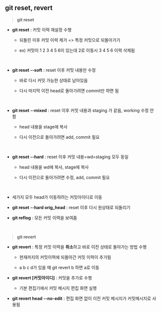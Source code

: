 ## git reset, revert 

> **git reset**

- **git reset** : 커밋 이력 재설정 수행  

  - 되돌린 이후 커밋 이력 제거 => 특정 커밋으로 되돌아가기
  
  - ex) 커밋이 1 2 3 4 5 6이 있는데 2로 이동시 3 4 5 6 이력 삭제됨

<br>

- **git reset --soft** : reset 이후 커밋 내용만 수정

  - 바로 다시 커밋 가능한 상태로 남아있음 
  
  - 다시 마지막 이전 head로 돌아가려면 commit만 하면 됨
<br>

- **git reset --mixed** : reset 이후 커밋 내용과 staging 가 같음, working 수정 안함

  - head 내용을 stage에 복사 
  
  - 다시 이전으로 돌아가려면 add, commit 필요 
<br>

- **git reset --hard** : reset 이후 커밋 내용=wd=staging 모두 동일

  - head 내용을 wd에 복사, stage에 복사 
  
  - 다시 이전으로 돌아가려면 수정, add, commit 필요 

 
<br>

- 세가지 모두 head가 이동하려는 커밋아이디로 이동

- **git reset --hard orig_head** : reset 이후 다시 원상태로 되돌리기

- **git reflog** : 모든 커밋 이력을 보여줌 

<br>

> **git revert**

- **git revert** : 특정 커밋 이력을 **취소**하고 바로 이전 상태로 돌아가는 방법 수행

  - 현재까지의 커밋이력에 되돌아간 커밋 이력이 추가됨
  
  - a b c d가 있을 때 git revert b 하면 a로 이동


- **git revert [커밋아이디]** : 커밋을 추가로 수행

  - 기본 편집기에서 커밋 메시지 편집 화면 실행 

- **git revert head --no-edit** : 편집 화면 없이 이전 커밋 메시지가 커밋메시지로 사용됨
